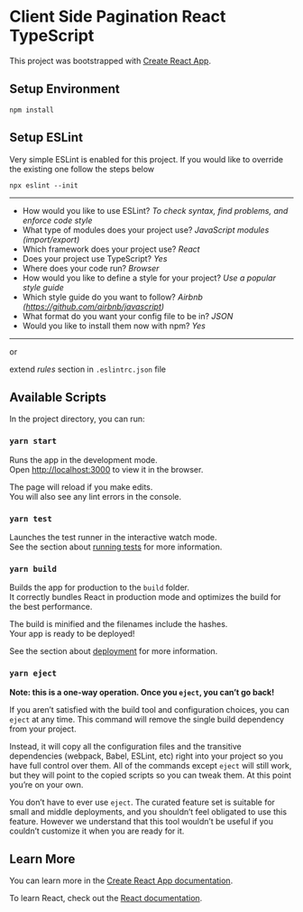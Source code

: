 # Client Side Pagination React TypeScript

This project was bootstrapped with [Create React App](https://github.com/facebook/create-react-app).

## Setup Environment

`npm install`

## Setup ESLint

Very simple ESLint is enabled for this project.
If you would like to override the existing one follow the steps below

`npx eslint --init`

---

- How would you like to use ESLint? _To check syntax, find problems, and enforce code style_
- What type of modules does your project use? _JavaScript modules (import/export)_
- Which framework does your project use? _React_
- Does your project use TypeScript? _Yes_
- Where does your code run? _Browser_
- How would you like to define a style for your project? _Use a popular style guide_
- Which style guide do you want to follow? _Airbnb (https://github.com/airbnb/javascript)_
- What format do you want your config file to be in? _JSON_
- Would you like to install them now with npm? _Yes_

---

or

extend _rules_ section in `.eslintrc.json` file

## Available Scripts

In the project directory, you can run:

### `yarn start`

Runs the app in the development mode.\
Open [http://localhost:3000](http://localhost:3000) to view it in the browser.

The page will reload if you make edits.\
You will also see any lint errors in the console.

### `yarn test`

Launches the test runner in the interactive watch mode.\
See the section about [running tests](https://facebook.github.io/create-react-app/docs/running-tests) for more information.

### `yarn build`

Builds the app for production to the `build` folder.\
It correctly bundles React in production mode and optimizes the build for the best performance.

The build is minified and the filenames include the hashes.\
Your app is ready to be deployed!

See the section about [deployment](https://facebook.github.io/create-react-app/docs/deployment) for more information.

### `yarn eject`

**Note: this is a one-way operation. Once you `eject`, you can’t go back!**

If you aren’t satisfied with the build tool and configuration choices, you can `eject` at any time. This command will remove the single build dependency from your project.

Instead, it will copy all the configuration files and the transitive dependencies (webpack, Babel, ESLint, etc) right into your project so you have full control over them. All of the commands except `eject` will still work, but they will point to the copied scripts so you can tweak them. At this point you’re on your own.

You don’t have to ever use `eject`. The curated feature set is suitable for small and middle deployments, and you shouldn’t feel obligated to use this feature. However we understand that this tool wouldn’t be useful if you couldn’t customize it when you are ready for it.

## Learn More

You can learn more in the [Create React App documentation](https://facebook.github.io/create-react-app/docs/getting-started).

To learn React, check out the [React documentation](https://reactjs.org/).
